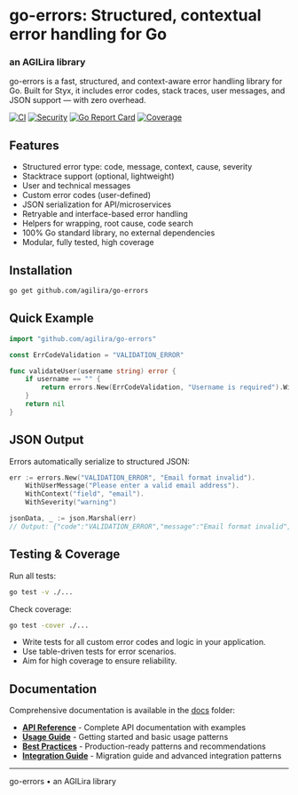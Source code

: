 # go-errors: Structured, contextual error handling for Go
### an AGILira library

go-errors is a fast, structured, and context-aware error handling library for Go.
Built for Styx, it includes error codes, stack traces, user messages, and JSON support — with zero overhead.

[![CI](https://github.com/agilira/go-errors/actions/workflows/ci.yml/badge.svg)](https://github.com/agilira/go-errors/actions/workflows/ci.yml)
[![Security](https://img.shields.io/badge/Security-gosec-brightgreen)](https://github.com/agilira/go-errors/actions/workflows/ci.yml)
[![Go Report Card](https://goreportcard.com/badge/github.com/agilira/go-errors)](https://goreportcard.com/report/github.com/agilira/go-errors)
[![Coverage](https://codecov.io/gh/agilira/go-errors/branch/main/graph/badge.svg)](https://codecov.io/gh/agilira/go-errors)

## Features
- Structured error type: code, message, context, cause, severity
- Stacktrace support (optional, lightweight)
- User and technical messages
- Custom error codes (user-defined)
- JSON serialization for API/microservices
- Retryable and interface-based error handling
- Helpers for wrapping, root cause, code search
- 100% Go standard library, no external dependencies
- Modular, fully tested, high coverage

## Installation
```sh
go get github.com/agilira/go-errors
```

## Quick Example
```go
import "github.com/agilira/go-errors"

const ErrCodeValidation = "VALIDATION_ERROR"

func validateUser(username string) error {
    if username == "" {
        return errors.New(ErrCodeValidation, "Username is required").WithUserMessage("Please enter a username.")
    }
    return nil
}
```

## JSON Output
Errors automatically serialize to structured JSON:
```go
err := errors.New("VALIDATION_ERROR", "Email format invalid").
    WithUserMessage("Please enter a valid email address").
    WithContext("field", "email").
    WithSeverity("warning")

jsonData, _ := json.Marshal(err)
// Output: {"code":"VALIDATION_ERROR","message":"Email format invalid","user_msg":"Please enter a valid email address","context":{"field":"email"},"severity":"warning","timestamp":"2025-01-27T10:30:00Z",...}
```

## Testing & Coverage
Run all tests:
```sh
go test -v ./...
```
Check coverage:
```sh
go test -cover ./...
```
- Write tests for all custom error codes and logic in your application.
- Use table-driven tests for error scenarios.
- Aim for high coverage to ensure reliability.

## Documentation

Comprehensive documentation is available in the [docs](./docs/) folder:

- **[API Reference](./docs/api.md)** - Complete API documentation with examples
- **[Usage Guide](./docs/usage.md)** - Getting started and basic usage patterns
- **[Best Practices](./docs/best-practices.md)** - Production-ready patterns and recommendations
- **[Integration Guide](./docs/integration.md)** - Migration guide and advanced integration patterns

---

go-errors • an AGILira library
